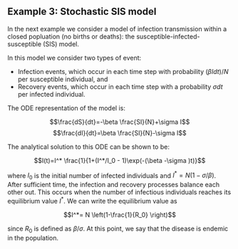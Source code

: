 ## Example 3: Stochastic SIS model

In the next example we consider a model of infection transmission within a closed popluation (no births or deaths): the susceptible-infected-susceptible (SIS) model.

In this model we consider two types of event:

* Infection events, which occur in each time step with probability $(\beta I dt)/N$ per susceptible individual, and
* Recovery events, which occur in each time step with a probability $\sigma  dt$ per infected individual.

The ODE representation of the model is:

$$\frac{dS}{dt}=-\beta \frac{SI}{N}+\sigma I$$
$$\frac{dI}{dt}=\beta \frac{SI}{N}-\sigma I$$

The analytical solution to this ODE can be shown to be:

$$I(t)=I^* \frac{1}{1+(I^*/I_0 - 1)\exp(-(\beta -\sigma )t)}$$

where $I_0$ is the initial number of infected individuals and $I^*=N(1-\sigma / \beta )$. After sufficient time, the infection and recovery processes balance each other out. This occurs when the number of infectious individuals reaches its equilibrium value $I^*$. We can write the equilibrium value as

$$I^*= N \left(1-\frac{1}{R_0} \right)$$

since $R_0$ is defined as $\beta /\sigma$. At this point, we say that the disease is endemic in the population.
